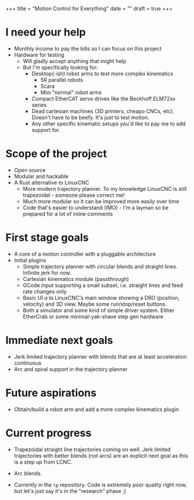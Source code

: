 +++
title = "Motion Control for Everything"
date = ""
draft = true
+++

# I need your help

- Monthly income to pay the bills so I can focus on this project
- Hardware for testing
  - Will gladly accept anything that might help
  - But I'm specifically looking for:
    - Desktop(-ish) robot arms to test more complex kinematics
      - 5R parallel robots
      - Scara
      - Mini "normal" robot arms
    - Compact EtherCAT servo drives like the Beckhoff ELM72xx series
    - Dead cartesian machines (3D printers, cheapo CNCs, etc). Doesn't have to be beefy. It's just
      to test motion.
    - Any other specific kinematic setups you'd like to pay me to add support for.

# Scope of the project

- Open source
- Modular and hackable
- A Rust alternative to LinuxCNC
  - More modern trajectory planner. To my knowledge LinuxCNC is still trapezoidal - someone please
    correct me!
  - Much more modular so it can be improved more easily over time
  - Code that's easier to understand (IMO) - I'm a layman so be prepared for a lot of inline
    comments

# First stage goals

- A core of a motion controller with a pluggable architecture
- Initial plugins
  - Simple trajectory planner with circular blends and straight lines. Infinite jerk for now.
  - Cartesian kinematics module (passthrough)
  - GCode input supporting a small subset, i.e. straight lines and feed rate changes only
  - Basic UI _a la_ LinuxCNC's main window showing a DRO (position, velocity) and 3D view. Maybe
    some run/stop/reset buttons.
  - Both a simulator and some kind of simple driver system. Either EtherCrab or some
    minimal-yak-shave step gen hardware

# Immediate next goals

- Jerk limited trajectory planner with blends that are at least acceleration continuous
- Arc and spiral support in the trajectory planner

# Future aspirations

- Obtain/build a robot arm and add a more complex kinematics plugin

# Current progress

- Trapezoidal straight line trajectories coming on well. Jerk limited trajectories with better
  blends (not arcs) are an explicit next goal as this is a step up from LCNC.

- Arc blends.

- Currently in the `tp` repository. Code is extremely poor quality right now, but let's just say
  it's in the "research" phase ;)

